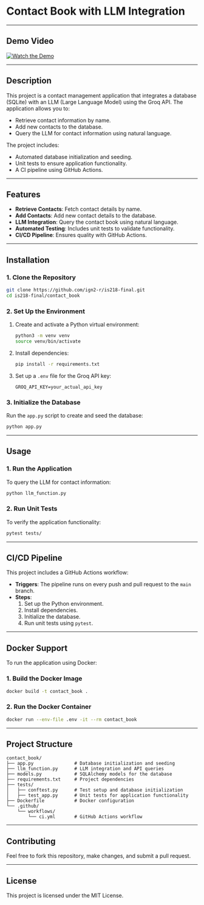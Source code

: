 # Contact Book with LLM Integration
---

## Demo Video

[![Watch the Demo](https://img.youtube.com/vi/lXHb464l0s8/0.jpg)](https://youtu.be/lXHb464l0s8)

---
## Description
This project is a contact management application that integrates a database (SQLite) with an LLM (Large Language Model) using the Groq API. The application allows you to:

- Retrieve contact information by name.
- Add new contacts to the database.
- Query the LLM for contact information using natural language.

The project includes:
- Automated database initialization and seeding.
- Unit tests to ensure application functionality.
- A CI pipeline using GitHub Actions.

---

## Features
- **Retrieve Contacts**: Fetch contact details by name.
- **Add Contacts**: Add new contact details to the database.
- **LLM Integration**: Query the contact book using natural language.
- **Automated Testing**: Includes unit tests to validate functionality.
- **CI/CD Pipeline**: Ensures quality with GitHub Actions.

---

## Installation

### 1. Clone the Repository
```bash
git clone https://github.com/ign2-r/is218-final.git
cd is218-final/contact_book
```

### 2. Set Up the Environment
1. Create and activate a Python virtual environment:
   ```bash
   python3 -m venv venv
   source venv/bin/activate
   ```

2. Install dependencies:
   ```bash
   pip install -r requirements.txt
   ```

3. Set up a `.env` file for the Groq API key:
   ```plaintext
   GROQ_API_KEY=your_actual_api_key
   ```

### 3. Initialize the Database
Run the `app.py` script to create and seed the database:
```bash
python app.py
```

---

## Usage

### 1. Run the Application
To query the LLM for contact information:
```bash
python llm_function.py
```

### 2. Run Unit Tests
To verify the application functionality:
```bash
pytest tests/
```

---

## CI/CD Pipeline
This project includes a GitHub Actions workflow:
- **Triggers**: The pipeline runs on every push and pull request to the `main` branch.
- **Steps**:
  1. Set up the Python environment.
  2. Install dependencies.
  3. Initialize the database.
  4. Run unit tests using `pytest`.

---

## Docker Support
To run the application using Docker:

### 1. Build the Docker Image
```bash
docker build -t contact_book .
```

### 2. Run the Docker Container
```bash
docker run --env-file .env -it --rm contact_book
```

---

## Project Structure
```
contact_book/
├── app.py               # Database initialization and seeding
├── llm_function.py      # LLM integration and API queries
├── models.py            # SQLAlchemy models for the database
├── requirements.txt     # Project dependencies
├── tests/
│   ├── conftest.py      # Test setup and database initialization
│   ├── test_app.py      # Unit tests for application functionality
├── Dockerfile           # Docker configuration
└── .github/
    └── workflows/
        └── ci.yml       # GitHub Actions workflow
```

---

## Contributing
Feel free to fork this repository, make changes, and submit a pull request.

---

## License
This project is licensed under the MIT License.